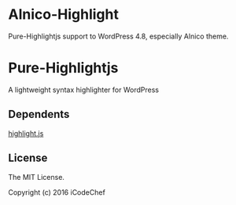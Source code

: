 # Alnico-Highlight

Pure-Highlightjs support to WordPress 4.8, especially Alnico theme.

# Pure-Highlightjs

A lightweight syntax highlighter for WordPress

## Dependents

[highlight.js](https://highlightjs.org/ "highlight.js")

## License

The MIT License.

Copyright (c) 2016 iCodeChef